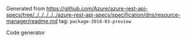 Generated from https://github.com/Azure/azure-rest-api-specs/tree/../../../../../azure-rest-api-specs/specification/dns/resource-manager/readme.md tag: `package-2018-03-preview`

Code generator 


